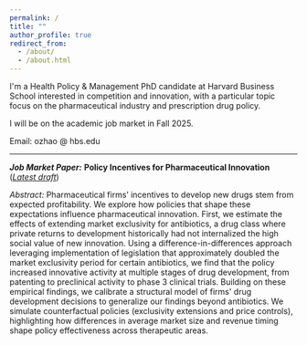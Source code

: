 ```yaml
---
permalink: /
title: ""
author_profile: true
redirect_from: 
  - /about/
  - /about.html
---
```


I'm a Health Policy & Management PhD candidate at Harvard Business School interested in competition and innovation, with a particular topic focus on the pharmaceutical industry and prescription drug policy. 

I will be on the academic job market in Fall 2025.

Email: ozhao @ hbs.edu

---

***Job Market Paper:*** **Policy Incentives for Pharmaceutical Innovation** (*[Latest draft](https://o-zhao.github.io/files/Zhao_JMP_latest.pdf)*) 

*Abstract:* Pharmaceutical firms’ incentives to develop new drugs stem from expected profitability. We explore how policies that shape these expectations influence pharmaceutical innovation. First, we estimate the effects of extending market exclusivity for antibiotics, a drug class where private returns to development historically had not internalized the high social value of new innovation. Using a difference-in-differences approach leveraging implementation of legislation that approximately doubled the market exclusivity period for certain antibiotics, we find that the policy increased innovative activity at multiple stages of drug development, from patenting to preclinical activity to  phase 3 clinical trials. Building on these empirical findings, we calibrate a structural model of firms' drug development decisions to generalize our findings beyond antibiotics. We simulate counterfactual policies (exclusivity extensions and price controls), highlighting how differences in average market size and revenue timing shape policy effectiveness across therapeutic areas.
